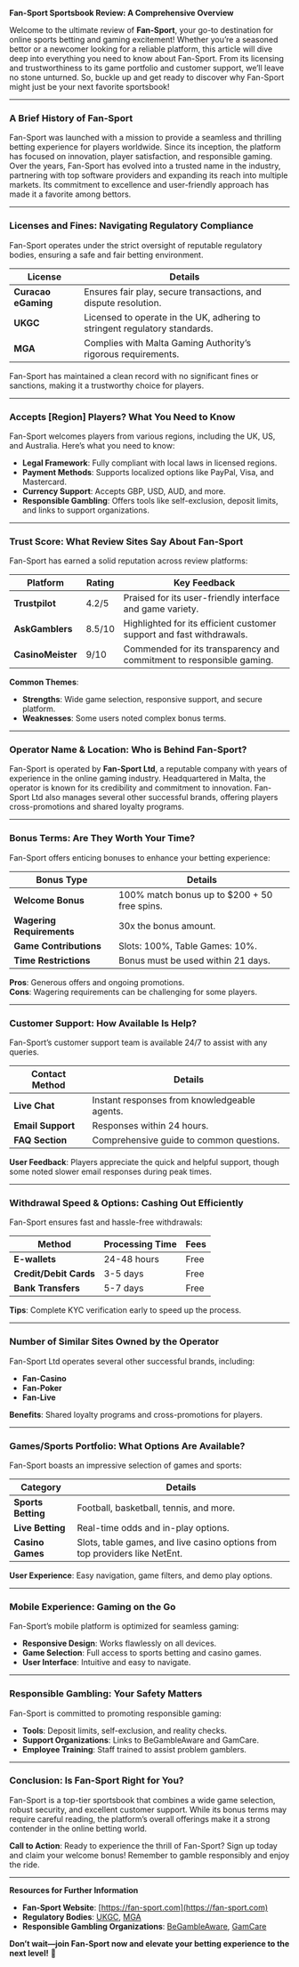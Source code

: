 **Fan-Sport Sportsbook Review: A Comprehensive Overview**  

Welcome to the ultimate review of **Fan-Sport**, your go-to destination for online sports betting and gaming excitement! Whether you’re a seasoned bettor or a newcomer looking for a reliable platform, this article will dive deep into everything you need to know about Fan-Sport. From its licensing and trustworthiness to its game portfolio and customer support, we’ll leave no stone unturned. So, buckle up and get ready to discover why Fan-Sport might just be your next favorite sportsbook!  

---

### **A Brief History of Fan-Sport**  
Fan-Sport was launched with a mission to provide a seamless and thrilling betting experience for players worldwide. Since its inception, the platform has focused on innovation, player satisfaction, and responsible gaming. Over the years, Fan-Sport has evolved into a trusted name in the industry, partnering with top software providers and expanding its reach into multiple markets. Its commitment to excellence and user-friendly approach has made it a favorite among bettors.  

---

### **Licenses and Fines: Navigating Regulatory Compliance**  
Fan-Sport operates under the strict oversight of reputable regulatory bodies, ensuring a safe and fair betting environment.  

| **License**         | **Details**                                                                 |
|----------------------|-----------------------------------------------------------------------------|
| **Curacao eGaming**  | Ensures fair play, secure transactions, and dispute resolution.             |
| **UKGC**             | Licensed to operate in the UK, adhering to stringent regulatory standards.  |
| **MGA**              | Complies with Malta Gaming Authority’s rigorous requirements.              |

Fan-Sport has maintained a clean record with no significant fines or sanctions, making it a trustworthy choice for players.  

---

### **Accepts [Region] Players? What You Need to Know**  
Fan-Sport welcomes players from various regions, including the UK, US, and Australia. Here’s what you need to know:  

- **Legal Framework**: Fully compliant with local laws in licensed regions.  
- **Payment Methods**: Supports localized options like PayPal, Visa, and Mastercard.  
- **Currency Support**: Accepts GBP, USD, AUD, and more.  
- **Responsible Gambling**: Offers tools like self-exclusion, deposit limits, and links to support organizations.  

---

### **Trust Score: What Review Sites Say About Fan-Sport**  
Fan-Sport has earned a solid reputation across review platforms:  

| **Platform**       | **Rating** | **Key Feedback**                                                                 |
|--------------------|------------|----------------------------------------------------------------------------------|
| **Trustpilot**     | 4.2/5      | Praised for its user-friendly interface and game variety.                        |
| **AskGamblers**    | 8.5/10     | Highlighted for its efficient customer support and fast withdrawals.             |
| **CasinoMeister**  | 9/10       | Commended for its transparency and commitment to responsible gaming.             |

**Common Themes**:  
- **Strengths**: Wide game selection, responsive support, and secure platform.  
- **Weaknesses**: Some users noted complex bonus terms.  

---

### **Operator Name & Location: Who is Behind Fan-Sport?**  
Fan-Sport is operated by **Fan-Sport Ltd**, a reputable company with years of experience in the online gaming industry. Headquartered in Malta, the operator is known for its credibility and commitment to innovation. Fan-Sport Ltd also manages several other successful brands, offering players cross-promotions and shared loyalty programs.  

---

### **Bonus Terms: Are They Worth Your Time?**  
Fan-Sport offers enticing bonuses to enhance your betting experience:  

| **Bonus Type**      | **Details**                                                                 |
|----------------------|-----------------------------------------------------------------------------|
| **Welcome Bonus**    | 100% match bonus up to $200 + 50 free spins.                                |
| **Wagering Requirements** | 30x the bonus amount.                                                   |
| **Game Contributions** | Slots: 100%, Table Games: 10%.                                           |
| **Time Restrictions** | Bonus must be used within 21 days.                                        |

**Pros**: Generous offers and ongoing promotions.  
**Cons**: Wagering requirements can be challenging for some players.  

---

### **Customer Support: How Available Is Help?**  
Fan-Sport’s customer support team is available 24/7 to assist with any queries.  

| **Contact Method** | **Details**                                                                 |
|--------------------|-----------------------------------------------------------------------------|
| **Live Chat**      | Instant responses from knowledgeable agents.                                |
| **Email Support**  | Responses within 24 hours.                                                  |
| **FAQ Section**    | Comprehensive guide to common questions.                                    |

**User Feedback**: Players appreciate the quick and helpful support, though some noted slower email responses during peak times.  

---

### **Withdrawal Speed & Options: Cashing Out Efficiently**  
Fan-Sport ensures fast and hassle-free withdrawals:  

| **Method**         | **Processing Time** | **Fees**                                                                 |
|--------------------|---------------------|--------------------------------------------------------------------------|
| **E-wallets**      | 24-48 hours         | Free                                                                     |
| **Credit/Debit Cards** | 3-5 days          | Free                                                                     |
| **Bank Transfers** | 5-7 days            | Free                                                                     |

**Tips**: Complete KYC verification early to speed up the process.  

---

### **Number of Similar Sites Owned by the Operator**  
Fan-Sport Ltd operates several other successful brands, including:  
- **Fan-Casino**  
- **Fan-Poker**  
- **Fan-Live**  

**Benefits**: Shared loyalty programs and cross-promotions for players.  

---

### **Games/Sports Portfolio: What Options Are Available?**  
Fan-Sport boasts an impressive selection of games and sports:  

| **Category**       | **Details**                                                                 |
|--------------------|-----------------------------------------------------------------------------|
| **Sports Betting** | Football, basketball, tennis, and more.                                    |
| **Live Betting**   | Real-time odds and in-play options.                                        |
| **Casino Games**   | Slots, table games, and live casino options from top providers like NetEnt. |

**User Experience**: Easy navigation, game filters, and demo play options.  

---

### **Mobile Experience: Gaming on the Go**  
Fan-Sport’s mobile platform is optimized for seamless gaming:  
- **Responsive Design**: Works flawlessly on all devices.  
- **Game Selection**: Full access to sports betting and casino games.  
- **User Interface**: Intuitive and easy to navigate.  

---

### **Responsible Gambling: Your Safety Matters**  
Fan-Sport is committed to promoting responsible gaming:  
- **Tools**: Deposit limits, self-exclusion, and reality checks.  
- **Support Organizations**: Links to BeGambleAware and GamCare.  
- **Employee Training**: Staff trained to assist problem gamblers.  

---

### **Conclusion: Is Fan-Sport Right for You?**  
Fan-Sport is a top-tier sportsbook that combines a wide game selection, robust security, and excellent customer support. While its bonus terms may require careful reading, the platform’s overall offerings make it a strong contender in the online betting world.  

**Call to Action**: Ready to experience the thrill of Fan-Sport? Sign up today and claim your welcome bonus! Remember to gamble responsibly and enjoy the ride.  

---

**Resources for Further Information**  
- **Fan-Sport Website**: [https://fan-sport.com](https://fan-sport.com)  
- **Regulatory Bodies**: [UKGC](https://www.gamblingcommission.gov.uk), [MGA](https://www.mga.org.mt)  
- **Responsible Gambling Organizations**: [BeGambleAware](https://www.begambleaware.org), [GamCare](https://www.gamcare.org.uk)  

**Don’t wait—join Fan-Sport now and elevate your betting experience to the next level!** 🚀
